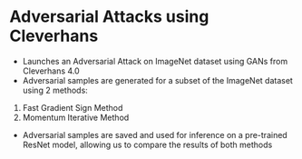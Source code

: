 # Adversarial Attacks using Cleverhans

- Launches an Adversarial Attack on ImageNet dataset using GANs from Cleverhans 4.0
- Adversarial samples are generated for a subset of the ImageNet dataset using 2 methods:
1. Fast Gradient Sign Method
2. Momentum Iterative Method
- Adversarial samples are saved and used for inference on a pre-trained ResNet model, allowing us to compare the results of both methods